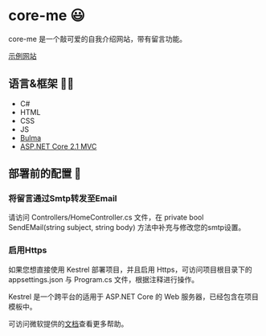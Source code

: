 # core-me 😃

core-me 是一个敲可爱的自我介绍网站，带有留言功能。

[示例网站](https://surbowl.online)

## 语言&框架 👨‍💻
- C#
- HTML
- CSS
- JS
- [Bulma](https://github.com/jgthms/bulma)
- [ASP.NET Core 2.1 MVC](https://github.com/aspnet/AspNetCore)

## 部署前的配置 🔧

### 将留言通过Smtp转发至Email

请访问 Controllers/HomeController.cs 文件，在 private bool SendEMail(string subject, string body) 方法中补充与修改您的smtp设置。

### 启用Https

如果您想直接使用 Kestrel 部署项目，并且启用 Https，可访问项目根目录下的 appsettings.json 与 Program.cs 文件，根据注释进行操作。

Kestrel 是一个跨平台的适用于 ASP.NET Core 的 Web 服务器，已经包含在项目模板中。

可访问微软提供的[文档](https://docs.microsoft.com/zh-cn/aspnet/core/host-and-deploy/?view=aspnetcore-3.0)查看更多帮助。